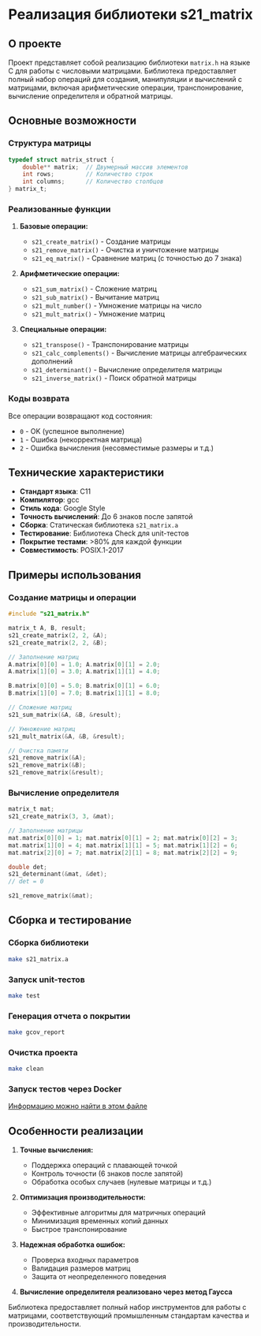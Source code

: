 # Реализация библиотеки s21_matrix

## О проекте

Проект представляет собой реализацию библиотеки `matrix.h` на языке C для работы с числовыми матрицами. Библиотека предоставляет полный набор операций для создания, манипуляции и вычислений с матрицами, включая арифметические операции, транспонирование, вычисление определителя и обратной матрицы.

## Основные возможности

### Структура матрицы
```c
typedef struct matrix_struct {
    double** matrix;  // Двумерный массив элементов
    int rows;         // Количество строк
    int columns;      // Количество столбцов
} matrix_t;
```

### Реализованные функции

1. **Базовые операции:**
   - `s21_create_matrix()` - Создание матрицы
   - `s21_remove_matrix()` - Очистка и уничтожение матрицы
   - `s21_eq_matrix()` - Сравнение матриц (с точностью до 7 знака)

2. **Арифметические операции:**
   - `s21_sum_matrix()` - Сложение матриц
   - `s21_sub_matrix()` - Вычитание матриц
   - `s21_mult_number()` - Умножение матрицы на число
   - `s21_mult_matrix()` - Умножение матриц

3. **Специальные операции:**
   - `s21_transpose()` - Транспонирование матрицы
   - `s21_calc_complements()` - Вычисление матрицы алгебраических дополнений
   - `s21_determinant()` - Вычисление определителя матрицы
   - `s21_inverse_matrix()` - Поиск обратной матрицы

### Коды возврата
Все операции возвращают код состояния:
- `0` - OK (успешное выполнение)
- `1` - Ошибка (некорректная матрица)
- `2` - Ошибка вычисления (несовместимые размеры и т.д.)

## Технические характеристики

- **Стандарт языка**: C11
- **Компилятор**: gcc
- **Стиль кода**: Google Style
- **Точность вычислений**: До 6 знаков после запятой
- **Сборка**: Статическая библиотека `s21_matrix.a`
- **Тестирование**: Библиотека Check для unit-тестов
- **Покрытие тестами**: >80% для каждой функции
- **Совместимость**: POSIX.1-2017

## Примеры использования

### Создание матрицы и операции
```c
#include "s21_matrix.h"

matrix_t A, B, result;
s21_create_matrix(2, 2, &A);
s21_create_matrix(2, 2, &B);

// Заполнение матриц
A.matrix[0][0] = 1.0; A.matrix[0][1] = 2.0;
A.matrix[1][0] = 3.0; A.matrix[1][1] = 4.0;

B.matrix[0][0] = 5.0; B.matrix[0][1] = 6.0;
B.matrix[1][0] = 7.0; B.matrix[1][1] = 8.0;

// Сложение матриц
s21_sum_matrix(&A, &B, &result);

// Умножение матриц
s21_mult_matrix(&A, &B, &result);

// Очистка памяти
s21_remove_matrix(&A);
s21_remove_matrix(&B);
s21_remove_matrix(&result);
```

### Вычисление определителя
```c
matrix_t mat;
s21_create_matrix(3, 3, &mat);

// Заполнение матрицы
mat.matrix[0][0] = 1; mat.matrix[0][1] = 2; mat.matrix[0][2] = 3;
mat.matrix[1][0] = 4; mat.matrix[1][1] = 5; mat.matrix[1][2] = 6;
mat.matrix[2][0] = 7; mat.matrix[2][1] = 8; mat.matrix[2][2] = 9;

double det;
s21_determinant(&mat, &det);
// det = 0

s21_remove_matrix(&mat);
```

## Сборка и тестирование

### Сборка библиотеки
```bash
make s21_matrix.a
```

### Запуск unit-тестов
```bash
make test
```

### Генерация отчета о покрытии
```bash
make gcov_report
```

### Очистка проекта
```bash
make clean
```

### Запуск тестов через Docker
[Информацию можно найти в этом файле](launch.md)

## Особенности реализации

1. **Точные вычисления:**
   - Поддержка операций с плавающей точкой
   - Контроль точности (6 знаков после запятой)
   - Обработка особых случаев (нулевые матрицы и т.д.)

2. **Оптимизация производительности:**
   - Эффективные алгоритмы для матричных операций
   - Минимизация временных копий данных
   - Быстрое транспонирование

3. **Надежная обработка ошибок:**
   - Проверка входных параметров
   - Валидация размеров матриц
   - Защита от неопределенного поведения

4. **Вычисление определителя реализовано через метод Гаусса**



Библиотека предоставляет полный набор инструментов для работы с матрицами, соответствующий промышленным стандартам качества и производительности.
